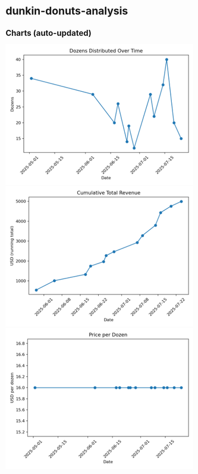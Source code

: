 # dunkin-donuts-analysis
## Charts (auto-updated)
![](figs/dozens_over_time.png)
![](figs/cumulative_total.png)
![](figs/price_per_dozen.png)
